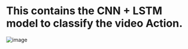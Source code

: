 # This contains the CNN + LSTM model to classify the video Action. 

![image](https://user-images.githubusercontent.com/55567070/125223727-e01a2800-e2e9-11eb-8b72-736dbd1ac37e.png)
